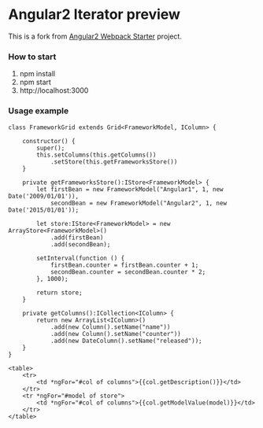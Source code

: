 # Angular2 Iterator preview

This is a fork from [Angular2 Webpack Starter](https://github.com/AngularClass/angular2-webpack-starter) project.

### How to start

1. npm install
2. npm start
3. http://localhost:3000

### Usage example

```
class FrameworkGrid extends Grid<FrameworkModel, IColumn> {

    constructor() {
        super();
        this.setColumns(this.getColumns())
            .setStore(this.getFrameworksStore())
    }

    private getFrameworksStore():IStore<FrameworkModel> {
        let firstBean = new FrameworkModel("Angular1", 1, new Date('2009/01/01')),
            secondBean = new FrameworkModel("Angular2", 1, new Date('2015/01/01'));

        let store:IStore<FrameworkModel> = new ArrayStore<FrameworkModel>()
            .add(firstBean)
            .add(secondBean);

        setInterval(function () {
            firstBean.counter = firstBean.counter + 1;
            secondBean.counter = secondBean.counter * 2;
        }, 1000);

        return store;
    }

    private getColumns():ICollection<IColumn> {
        return new ArrayList<IColumn>()
            .add(new Column().setName("name"))
            .add(new Column().setName("counter"))
            .add(new DateColumn().setName("released"));
    }
}
```

```
<table>
	<tr>
		<td *ngFor="#col of columns">{{col.getDescription()}}</td>
	</tr>
	<tr *ngFor="#model of store">
		<td *ngFor="#col of columns">{{col.getModelValue(model)}}</td>
	</tr>
</table>
```